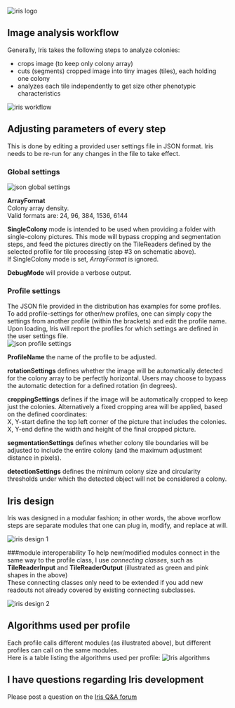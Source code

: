![iris logo](http://critichu.github.io/Iris/images/icon_256x256.png)

## Image analysis workflow
Generally, Iris takes the following steps to analyze colonies:

* crops image (to keep only colony array)
* cuts (segments) cropped image into tiny images (tiles), each holding one colony
* analyzes each tile independently to get size other phenotypic characteristics

![iris workflow](http://critichu.github.io/Iris/images/process.overview.transparent.png)


## Adjusting parameters of every step
This is done by editing a provided user settings file in JSON format. Iris needs to be re-run for any changes in the file to take effect.
### Global settings
![json global settings](http://critichu.github.io/Iris/images/json.global.settings.png) 

**ArrayFormat**  
Colony array density.  
Valid formats are:
 24, 96, 384, 1536, 6144

**SingleColony** mode is intended to be used when providing a folder with single-colony pictures. This mode will bypass cropping and segmentation steps, and feed the pictures directly on the TileReaders defined by the selected profile for tile processing (step #3 on schematic above).  
If SingleColony mode is set, *ArrayFormat* is ignored.

**DebugMode** will provide a verbose output.  
  
### Profile settings
The JSON file provided in the distribution has examples for some profiles. To add profile-settings for other/new profiles, one can simply copy the settings from another profile (within the brackets) and edit the profile name.  
Upon loading, Iris will report the profiles for which settings are defined in the user settings file.  
![json profile settings](http://critichu.github.io/Iris/images/json.profile.settings.png) 


**ProfileName** the name of the profile to be adjusted.  
   
**rotationSettings** defines whether the image will be automatically detected for the colony array to be perfectly horizontal. Users may choose to bypass the automatic detection for a defined rotation (in degrees).  
  
**croppingSettings** defines if the image will be automatically cropped to keep just the colonies. Alternatively a fixed cropping area will be applied, based on the defined coordinates:  
X, Y-start define the top left corner of the picture that includes the colonies.  
X, Y-end define the width and height of the final cropped picture.  

**segmentationSettings** defines whether colony tile boundaries will be adjusted to include the entire colony (and the maximum adjustment distance in pixels).  

**detectionSettings** defines the minimum colony size and circularity thresholds under which the detected object will not be considered a colony.  


## Iris design
Iris was designed in a modular fashion; in other words, the above worflow steps are separate modules that one can plug in, modify, and replace at will.  

![iris design 1](http://critichu.github.io/Iris/images/iris.design.png)

###module interoperability
To help new/modified modules connect in the same way to the profile class, I use *connecting classes*, such as **TileReaderInput** and **TileReaderOutput** (illustrated as green and pink shapes in the above)  
These connecting classes only need to be extended if you add new readouts not already covered by existing connecting subclasses.


![iris design 2](http://critichu.github.io/Iris/images/iris.design2.png)



## Algorithms used per profile
Each profile calls different modules (as illustrated above), but different profiles can call on the same modules.  
Here is a table listing the algorithms used per profile: 
![Iris algorithms](http://critichu.github.io/Iris/images/iris.profiles.algorithms.used.crop.png)


## I have questions regarding Iris development
Please post a question on the
[Iris Q&A forum](https://groups.google.com/forum/#!forum/iris-microbial-colony-phenotyping)